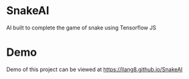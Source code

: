 # SnakeAI
AI built to complete the game of snake using Tensorflow JS

# Demo
Demo of this project can be viewed at https://llang8.github.io/SnakeAI
